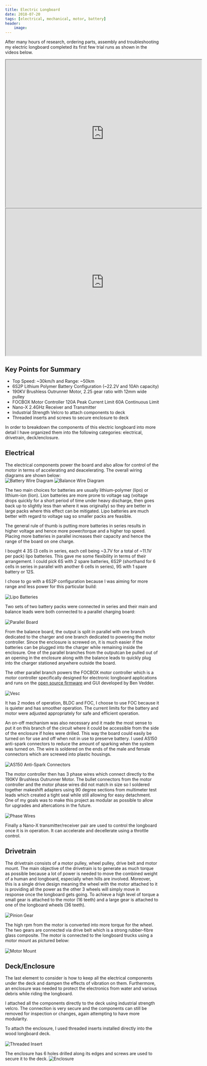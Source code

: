 ```yaml
---
title: Electric Longboard
date: 2018-07-20
tags: [electrical, mechanical, motor, battery]
header:
    image:
---
```


After many hours of research, ordering parts, assembly and troubleshooting my electric longboard completed its first few trial runs as shown in the videos below.

<div align="center">
<iframe src="https://drive.google.com/file/d/1Se2hRxlJoFCT2OBcwbA-a0FGnyRDdGKp/preview" width="640" height="480"></iframe>
<br />
<iframe src="https://drive.google.com/file/d/1o4h1cIwPDnE405XYR6Z-vpOI-E71b0Ps/preview" width="640" height="480"></iframe>
</div>

## Key Points for Summary
* Top Speed: ~30km/h and Range: ~50km
* 6S2P Lithium Polymer Battery Configuration (~22.2V and 10Ah capacity)
* 190KV Brushless Outrunner Motor, 2.25 gear ratio with 12mm wide pulley
* FOCBOX Motor Controller 120A Peak Current Limit 60A Continuous Limit
* Nano-X 2.4GHz Receiver and Transmitter
* Industrial Strength Velcro to attach components to deck
* Threaded inserts and screws to secure enclosure to deck

In order to breakdown the components of this electric longboard into more detail I have organized them into the following categories: electrical, drivetrain, deck/enclosure.

## Electrical

The electrical components power the board and also allow for control of the motor in terms of accelerating and deacelerating. The overall wiring diagrams are shown below:
<br />
![Battery Wire Diagram](/images/Battery_Wire_Diagram.jpg)
![Balance Wire Diagram](/images/Balance_Wire_Diagram.jpg)

The two main choices for batteries are usually lithium-polymer (lipo) or lithium-ion (lion). Lion batteries are more prone to voltage sag (voltage drops quickly for a short period of time under heavy discharge, then goes back up to slightly less than where it was originally) so they are better in large packs where this effect can be mitigated. Lipo batteries are much better with regard to voltage sag so smaller packs are feasible. 

The general rule of thumb is putting more batteries in series results in higher voltage and hence more power/torque and a higher top speed. Placing more batteries in parallel increases their capacity and hence the range of the board on one charge. 

I bought 4 3S (3 cells in series, each cell being ~3.7V for a total of ~11.1V per pack) lipo batteries. This gave me some flexibility in terms of their arrangement. I could pick 6S with 2 spare batteries, 6S2P (shorthand for 6 cells in series in parallel with another 6 cells in series), 9S with 1 spare battery or 12S. 

I chose to go with a 6S2P configuration because I was aiming for more range and less power for this particular build: 
<br/><br/>
![Lipo Batteries](/images/batteries.jpg)

Two sets of two battery packs were connected in series and their main and balance leads were both connected to a parallel charging board: 
<br/><br/>
![Parallel Board](/images/parallel_board.jpg)

From the balance board, the output is split in parallel with one branch dedicated to the charger and one branch dedicated to powering the motor controller. Since the enclosure is screwed on, it is much easier if the batteries can be plugged into the charger while remaining inside the enclosure. One of the parallel branches from the outputcan be pulled out of an opening in the enclosure along with the balance leads to quickly plug into the charger stationed anywhere outside the board. 

The other parallel branch powers the FOCBOX motor controller which is a motor controller specifically designed for electronic longboard applications and runs on the [open source firmware](http://vedder.se/) and GUI developed by Ben Vedder. 
<br/><br/>
![Vesc](/images/vesc.jpg)

It has 2 modes of operation, BLDC and FOC, I choose to use FOC because it is quieter and has smoother operation. The current limits for the battery and motor were adjusted appropriately for safe and efficient operation. 

An on-off mechanism was also necessary and it made the most sense to put it on this branch of the circuit where it could be accessible from the side of the enclosure if holes were drilled. This way the board could easily be turned on for use and off when not in use to preserve battery. I used AS150 anti-spark connectors to reduce the amount of sparking when the system was turned on. The wire is soldered on the ends of the male and female connectors which are screwed into plastic housings.
<br/><br/>
![AS150 Anti-Spark Connectors](/images/as150.jpg)

The motor controller then has 3 phase wires which connect directly to the 190KV Brushless Outrunner Motor. The bullet connectors from the motor controller and the motor phase wires did not match in size so I soldered together makeshift adapters using 90 degree sections from multimeter test leads which created a tight seal while still allowing for easy detachment. One of my goals was to make this project as modular as possible to allow for upgrades and altercations in the future. 
<br/><br/>
![Phase Wires](/images/phase_wires.jpg)

Finally a Nano-X transmitter/receiver pair are used to control the longboard once it is in operation. It can accelerate and decellerate using a throttle control. 

## Drivetrain

The drivetrain consists of a motor pulley, wheel pulley, drive belt and motor mount. The main objective of the drivetrain is to generate as much torque as possible because a lot of power is needed to move the combined weight of a human and longboard, especially when hills are involved. Moreover, this is a single drive design meaning the wheel with the motor attached to it is providing all the power as the other 3 wheels will simply move in response once the longboard gets going. To achieve a high level of torque a small gear is attached to the motor (16 teeth) and a large gear is attached to one of the longboard wheels (36 teeth). 
<br/><br/>
![Pinion Gear](/images/pinion.jpg)

The high rpm from the motor is converted into more torque for the wheel. The two gears are connected via drive belt which is a strong rubber-fibre glass composite. The motor is connected to the longboard trucks using a motor mount as pictured below:
<br/><br/>
![Motor Mount](/images/motor_mount.jpg)

## Deck/Enclosure

The last element to consider is how to keep all the electrical components under the deck and dampen the effects of vibration on them. Furthermore, an enclosure was needed to protect the electronics from water and various debris while riding the longboard. 

I attached all the components directly to the deck using industrial strength velcro. The connection is very secure and the components can still be removed for inspection or changes, again attempting to have more modularity.

To attach the enclosure, I used threaded inserts installed directly into the wood longboard deck.
<br/><br/>
![Threaded Insert](/images/threaded_insert.jpg)

The enclosure has 6 holes drilled along its edges and screws are used to secure it to the deck.
![Enclosure](/images/enclosure.jpg)






